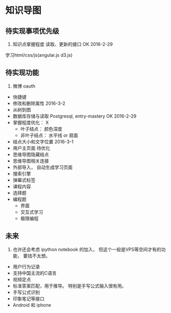 # 知识导图

## 待实现事项优先级

1. 知识点掌握程度 读取、更新的接口   OK    2016-2-29

学习html/css/js(angular.js d3.js)

## 待实现功能

1. 微博 oauth
-  快捷键
-  修改和删除属性                       2016-3-2
-  从树到图
-  数据库存储与读取 Postgresql, entry-mastery    OK   2016-2-29
-  掌握程度优化：                                X
    - 叶子结点： 颜色深度
    - 非叶子结点： 水平线 or 扇面
-  结点大小和文字位置                    2016-3-1
-  用户主页面                        待优化
-  思维导图隐藏结点
-  思维导图相关连接
-  外部导入， 自动生成学习页面
-  搜索引擎
-  弹幕式标签
-  课程内容
-  选择题
-  编程题
    - 界面
    - 交互式学习
    - 极限编程

## 未来

1. 也许还会考虑 ipython notebook 的加入， 但这个一般是VPS等空间才有的功能， 要钱不太想。
-  用户行为记录
-  支持中国主流的C语言
-  视频定点
-  标准答案匹配，用于推导。 特别是手写公式输入很有用。
-  手写公式识别
-  印象笔记等接口
-  Android 和 iphone
